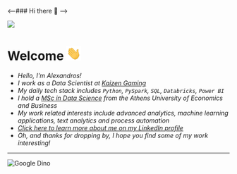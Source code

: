 <--### Hi there 👋 -->

![](https://komarev.com/ghpvc/?username=AlexanderNakos&color=green&label=Profile+Views)

# Welcome <img src="https://raw.githubusercontent.com/ABSphreak/ABSphreak/master/gifs/Hi.gif" width="33px">

- *Hello, I'm Alexandros!*
- *I work as a Data Scientist at [Kaizen Gaming](https://kaizengaming.com/)*
- *My daily tech stack includes `Python`, `PySpark`, `SQL`, `Databricks`, `Power BI`*
- *I hold a [MSc in Data Science](https://datascience.aueb.gr/) from the Athens University of Economics and Business*
- *My work related interests include advanced analytics, machine learning applications, text analytics and process automation*
- *[Click here to learn more about me on my LinkedIn profile](https://www.linkedin.com/)*
- *Oh, and thanks for dropping by, I hope you find some of my work interesting!*

---

![Google Dino](images/dino_rounded.gif)
